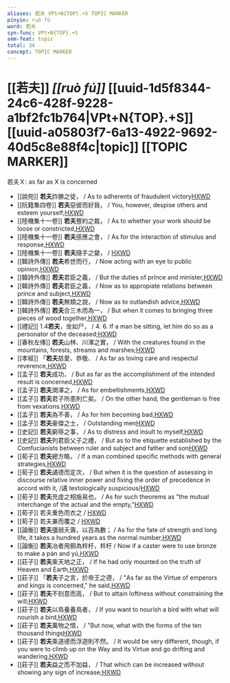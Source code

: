```yaml
---
aliases: 若夫 VPt+N{TOP}.+S TOPIC MARKER
pinyin: ruò fú
word: 若夫
syn-func: VPt+N{TOP}.+S
sem-feat: topic
total: 34
concept: TOPIC MARKER 
---
```

# [[若夫]] *[[ruò fú]]*  [[uuid-1d5f8344-24c6-428f-9228-a1bf2fc1b764|VPt+N{TOP}.+S]] [[uuid-a05803f7-6a13-4922-9692-40d5c8e88f4c|topic]] [[TOPIC MARKER]]
若夫Ｘ: as far as X is concerned
 - [[說苑]] **若夫**詐勝之徒， / As to adherents of fraudulent victory[HXWD](https://hxwd.org/textview.html?location=CH1a0907_CHANT_001-23a.28)
 - [[阮籍集四卷]] **若夫**惡彼而好我， / You, however, despise others and esteem yourself;[HXWD](https://hxwd.org/textview.html?location=CH2b1558_CHANT_004-22a.79)
 - [[陸機集十一卷]] **若夫**豐約之裁， / As to whether your work should be loose or constricted,[HXWD](https://hxwd.org/textview.html?location=CH2b1575_CHANT_001-13a.2)
 - [[陸機集十一卷]] **若夫**感應之會， / As for the interaction of stimulus and response,[HXWD](https://hxwd.org/textview.html?location=CH2b1575_CHANT_001-15a.2)
 - [[陸機集十一卷]] **若夫**隨手之變， / [HXWD](https://hxwd.org/textview.html?location=CH2b1575_CHANT_001-1a.20)
 - [[韓詩外傳]] **若夫**希世而行， / Now acting with an eye to public opinion,[HXWD](https://hxwd.org/textview.html?location=KR1c0066_tls_001-9a.27)
 - [[韓詩外傳]] **若夫**君臣之義， / But the duties of prince and minister,[HXWD](https://hxwd.org/textview.html?location=KR1c0066_tls_002-6a.51)
 - [[韓詩外傳]] **若夫**君臣之義， / Now as to appropiate relations between prince and subject,[HXWD](https://hxwd.org/textview.html?location=KR1c0066_tls_005-14a.8)
 - [[韓詩外傳]] **若夫**無類之說， / Now as to outlandish advice,[HXWD](https://hxwd.org/textview.html?location=KR1c0066_tls_005-22a.14)
 - [[韓詩外傳]] **若夫**合三木而為一， / But when it comes to bringing three pieces of wood together,[HXWD](https://hxwd.org/textview.html?location=KR1c0066_tls_005-6a.18)
 - [[禮記]] 1.4**若夫**，坐如尸， / 4. 6. If a man be sitting, let him do so as a personator of the deceased;[HXWD](https://hxwd.org/textview.html?location=KR1d0052_tls_001-4a.2)
 - [[春秋左傳]] **若夫**山林、川澤之實， / With the creatures found in the mountains, forests, streams and marshes;[HXWD](https://hxwd.org/textview.html?location=KR1e0001_tls_001-98a.36)
 - [[孝經]] 「**若夫**慈愛、恭敬、 / As far as loving care and respectul reverence,[HXWD](https://hxwd.org/textview.html?location=KR1f0001_tls_015-1a.4)
 - [[孟子]] **若夫**成功， / But as far as the accomplishment of the intended result is concerned,[HXWD](https://hxwd.org/textview.html?location=KR1h0001_tls_002-63a.12)
 - [[孟子]] **若夫**潤澤之， / As for embellishments,[HXWD](https://hxwd.org/textview.html?location=KR1h0001_tls_005-20a.29)
 - [[孟子]] **若夫**君子所患則亡矣。 / On the other hand, the gentleman is free from vexations.[HXWD](https://hxwd.org/textview.html?location=KR1h0001_tls_008-34a.41)
 - [[孟子]] **若夫**為不善， / As for him becoming bad,[HXWD](https://hxwd.org/textview.html?location=KR1h0001_tls_011-29a.6)
 - [[孟子]] **若夫**豪傑之士， / Outstanding men[HXWD](https://hxwd.org/textview.html?location=KR1h0001_tls_013-12a.5)
 - [[史記]] **若夫**窮辱之事， / As to distress and insult to myself,[HXWD](https://hxwd.org/textview.html?location=KR2a0001_tls_079-13a.101)
 - [[史記]] **若夫**列君臣父子之禮， / But as to the etiquette established by the Comfucianists between ruler and subject and father and son[HXWD](https://hxwd.org/textview.html?location=KR2a0001_tls_130-6a.9)
 - [[荀子]] **若夫**總方略，
                     / If a man combined specific methods with general strategies,[HXWD](https://hxwd.org/textview.html?location=KR3a0002_tls_006-8a.2)
 - [[荀子]] **若夫**譎德而定次，
                     / But when it is the question of assessing in discourse relative inner power and fixing the order of precedence in accord with it, /譎 textologically suspicious/[HXWD](https://hxwd.org/textview.html?location=KR3a0002_tls_008-5a.39)
 - [[荀子]] **若夫**充虛之相施易也，
                     / As for such theorems as "the mutual interchange of the actual and the empty,"[HXWD](https://hxwd.org/textview.html?location=KR3a0002_tls_008-6a.21)
 - [[荀子]] 若夫重色而衣之 / [HXWD](https://hxwd.org/textview.html?location=KR3a0002_tls_010-5a.2)
 - [[荀子]] 若夫兼而覆之 / [HXWD](https://hxwd.org/textview.html?location=KR3a0002_tls_010-8a.17)
 - [[論衡]] **若夫**彊弱夭壽，以百為數； / As for the fate of strength and long life, it takes a hundred years as the normal number,[HXWD](https://hxwd.org/textview.html?location=KR3j0080_tls_004-1a.12)
 - [[論衡]] **若夫**冶者用銅為柈杅，柈杅 / Now if a caster were to use bronze to make a pán and yú,[HXWD](https://hxwd.org/textview.html?location=KR3j0080_tls_007-2a.7)
 - [[莊子]] **若夫**乘天地之正， / If he had only mounted on the truth of Heaven and Earth,[HXWD](https://hxwd.org/textview.html?location=KR5c0126_tls_001-7a.25)
 - [[莊子]] 「**若夫**子之言，於帝王之德， / "As far as the Virtue of emperors and kings is concerned," he said,[HXWD](https://hxwd.org/textview.html?location=KR5c0126_tls_012-11a.14)
 - [[莊子]] **若夫**不刻意而高， / But to attain loftiness without constraining the will;[HXWD](https://hxwd.org/textview.html?location=KR5c0126_tls_015-1a.38)
 - [[莊子]] **若夫**以鳥養養鳥者， / If you want to nourish a bird with what will nourish a bird,[HXWD](https://hxwd.org/textview.html?location=KR5c0126_tls_019-20a.10)
 - [[莊子]] **若夫**萬物之情， / "But now, what with the forms of the ten thousand things[HXWD](https://hxwd.org/textview.html?location=KR5c0126_tls_020-2a.18)
 - [[莊子]] **若夫**乘道德而浮遊則不然。 / It would be very different, though, if you were to climb up on the Way and its Virtue and go drifting and wandering,[HXWD](https://hxwd.org/textview.html?location=KR5c0126_tls_020-2a.7)
 - [[莊子]] **若夫**益之而不加益， / That which can be increased without showing any sign of increase;[HXWD](https://hxwd.org/textview.html?location=KR5c0126_tls_022-8a.5)